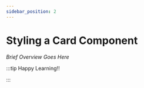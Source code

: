 ```yaml
---
sidebar_position: 2
---
```


# Styling a Card Component

_Brief Overview Goes Here_

:::tip Happy Learning!!

<QuestButton text="Go To Quest" link="https://app.stackup.dev/quest_page/styling-a-card-component" />

:::

